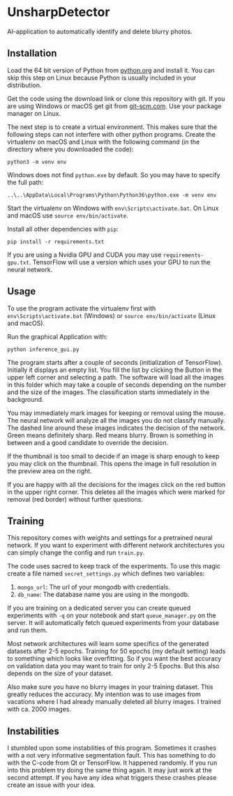 # UnsharpDetector
AI-application to automatically identify and delete blurry photos.

## Installation

Load the 64 bit version of Python from [python.org](https://python.org) and
install it. You can skip this step on Linux because Python is usually included 
in your distribution.

Get the code using the download link or clone this repository with git.
If you are using Windows or macOS get git from 
[git-scm.com](https://git-scm.com). Use your package manager on Linux.

The next step is to create a virtual environment. This makes sure that
the following steps can not interfere with other python programs. Create
the virtualenv on macOS and Linux with the following command (in the 
directory where you downloaded the code):

```plaintext
python3 -m venv env
```

Windows does not find `python.exe` by default. So you may have to specify
the full path:

```shell script
..\..\AppData\Local\Programs\Python\Python36\python.exe -m venv env
```

Start the virtualenv on Windows with `env\Scripts\activate.bat`. On 
Linux and macOS use `source env/bin/activate`.

Install all other dependencies with `pip`:

```shell script
pip install -r requirements.txt
```

If you are using a Nvidia GPU and CUDA you may use `requirements-gpu.txt`.
TensorFlow will use a version which uses your GPU to run the neural
network.

## Usage

To use the program activate the virtualenv first with 
`env\Scripts\activate.bat` (Windows) or `source env/bin/activate` 
(Linux and macOS).

Run the graphical Application with: 
```shell script
python inference_gui.py
```

The program starts after a couple of seconds (initialization of 
TensorFlow). Initially it displays an empty list. You fill the list by
clicking the Button in the upper left corner and selecting a path. The
software will load all the images in this folder which may take a couple 
of seconds depending on the number and the size of the images. The 
classification starts immediately in the background.

You may immediately mark images for keeping or removal using the mouse.
The neural network will analyze all the images you do not classify 
manually. The dashed line around these images indicates the decision of 
the network. Green means definitely sharp. Red means blurry. Brown is 
something in between and a good candidate to override the decision.

If the thumbnail is too small to decide if an image is sharp enough to 
keep you may click on the thumbnail. This opens the image in full 
resolution in the preview area on the right.

If you are happy with all the decisions for the images click on the red
button in the upper right corner. This deletes all the images which were
marked for removal (red border) without further questions.

## Training

This repository comes with weights and settings for a pretrained neural 
network. If you want to experiment with different network architectures
you can simply change the config and run `train.py`.

The code uses sacred to keep track of the experiments. To use this magic
create a file named `secret_settings.py` which defines two variables:
1. `mongo_url`: The url of your mongodb with credentials.
2. `db_name`: The database name you are using in the mongodb.

If you are training on a dedicated server you can create queued 
experiments with `-q` on your notebook and start `queue_manager.py` on 
the server. It will automatically fetch queued experiments from your 
database and run them.

Most network architectures will learn some specifics of the generated 
datasets after 2-5 epochs. Training for 50 epochs (my default setting)
leads to something which looks like overfitting. So if you want the best
accuracy on validation data you may want to train for only 2-5 Epochs. 
But this also depends on the size of your dataset.

Also make sure you have no blurry images in your training dataset. This
greatly reduces the accuracy. My intention was to use images from 
vacations where I had already manually deleted all blurry images. I 
trained with ca. 2000 images.  

## Instabilities

I stumbled upon some instabilities of this program. Sometimes it crashes
with a not very informative segmentation fault. This has something to do
with the C-code from Qt or TensorFlow. It happened randomly. If you run 
into this problem try doing the same thing again. It may just work at the 
second attempt. If you have any idea what triggers these crashes please
create an issue with your idea.